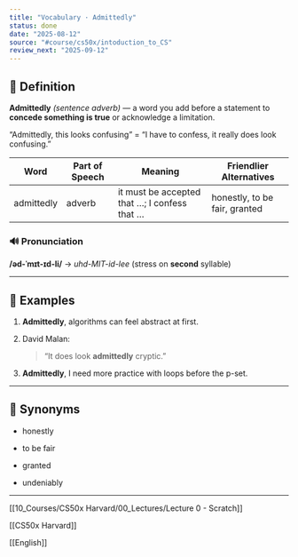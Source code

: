 ```yaml
---
title: "Vocabulary · Admittedly"
status: done
date: "2025-08-12"
source: "#course/cs50x/intoduction_to_CS"
review_next: "2025-09-12"
---
```

## **📖 Definition**

  

**Admittedly** _(sentence adverb)_ — a word you add before a statement to **concede something is true** or acknowledge a limitation.

“Admittedly, this looks confusing” = “I have to confess, it really does look confusing.”

| **Word**   | **Part of Speech** | **Meaning**                                  | **Friendlier Alternatives**   |
| ---------- | ------------------ | -------------------------------------------- | ----------------------------- |
| admittedly | adverb             | it must be accepted that …; I confess that … | honestly, to be fair, granted |

### **🔊 Pronunciation**

  

**/əd-ˈmɪt-ɪd-li/** → _uhd-MIT-id-lee_ (stress on **second** syllable)

---

## **📝 Examples**

1. **Admittedly**, algorithms can feel abstract at first.
    
2. David Malan:
    
    > “It does look **admittedly** cryptic.”
    
3. **Admittedly**, I need more practice with loops before the p-set.
    

---

## **🟰 Synonyms**

- honestly
    
- to be fair
    
- granted
    
- undeniably
    

---

[[10_Courses/CS50x Harvard/00_Lectures/Lecture 0 - Scratch]]

[[CS50x Harvard]]

[[English]]
